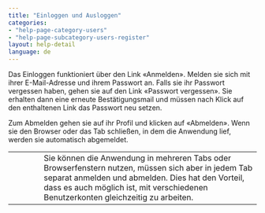 ```yaml
---
title: "Einloggen und Ausloggen"
categories:
- "help-page-category-users"
- "help-page-subcategory-users-register"
layout: help-detail
language: de
---
```


Das Einloggen funktioniert über den Link &laquo;Anmelden&raquo;. Melden sie sich mit ihrer E-Mail-Adresse und ihrem Passwort an. Falls sie ihr Passwort vergessen haben, gehen sie auf den Link &laquo;Passwort vergessen&raquo;. Sie erhalten dann eine erneute Bestätigungsmail und müssen nach Klick auf den enthaltenen Link das Passwort neu setzen.

Zum Abmelden gehen sie auf ihr Profil und klicken auf &laquo;Abmelden&raquo;. Wenn sie den Browser oder das Tab schließen, in dem die Anwendung lief, werden sie automatisch abgemeldet.

<div class="alert alert-warning important-info">
  <table>
    <tr>
        <td style="width:3em">
          <div class="important-info-icon">
            <span class="glyphicon glyphicon-exclamation-sign" style="font-size:2em"></span>
          </div>
        </td>
        <td>Sie können die Anwendung in mehreren Tabs oder Browserfenstern nutzen, müssen sich aber in jedem Tab separat anmelden und abmelden. Dies hat den Vorteil, dass es auch möglich ist, mit verschiedenen Benutzerkonten gleichzeitig zu arbeiten.</td>
    </tr>
  </table>
</div>
